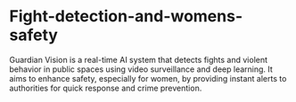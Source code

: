 # Fight-detection-and-womens-safety
Guardian Vision is a real-time AI system that detects fights and violent behavior in public spaces using video surveillance and deep learning. It aims to enhance safety, especially for women, by providing instant alerts to authorities for quick response and crime prevention.
